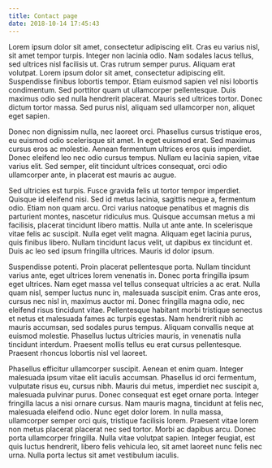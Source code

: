 ```yaml
---
title: Contact page
date: 2018-10-14 17:45:43
---
```


Lorem ipsum dolor sit amet, consectetur adipiscing elit. Cras eu varius nisl, sit amet tempor turpis. Integer non lacinia odio. Nam sodales lacus tellus, sed ultrices nisl facilisis ut. Cras rutrum semper purus. Aliquam erat volutpat. Lorem ipsum dolor sit amet, consectetur adipiscing elit. Suspendisse finibus lobortis tempor. Etiam euismod sapien vel nisi lobortis condimentum. Sed porttitor quam ut ullamcorper pellentesque. Duis maximus odio sed nulla hendrerit placerat. Mauris sed ultrices tortor. Donec dictum tortor massa. Sed purus nisl, aliquam sed ullamcorper non, aliquet eget sapien.

Donec non dignissim nulla, nec laoreet orci. Phasellus cursus tristique eros, eu euismod odio scelerisque sit amet. In eget euismod erat. Sed maximus cursus eros ac molestie. Aenean fermentum ultrices eros quis imperdiet. Donec eleifend leo nec odio cursus tempus. Nullam eu lacinia sapien, vitae varius elit. Sed semper, elit tincidunt ultrices consequat, orci odio ullamcorper ante, in placerat est mauris ac augue.

Sed ultricies est turpis. Fusce gravida felis ut tortor tempor imperdiet. Quisque id eleifend nisi. Sed id metus lacinia, sagittis neque a, fermentum odio. Etiam non quam arcu. Orci varius natoque penatibus et magnis dis parturient montes, nascetur ridiculus mus. Quisque accumsan metus a mi facilisis, placerat tincidunt libero mattis. Nulla ut ante ante. In scelerisque vitae felis ac suscipit. Nulla eget velit magna. Aliquam eget lacinia purus, quis finibus libero. Nullam tincidunt lacus velit, ut dapibus ex tincidunt et. Duis ac leo sed ipsum fringilla ultrices. Mauris id dolor ipsum.

Suspendisse potenti. Proin placerat pellentesque porta. Nullam tincidunt varius ante, eget ultrices lorem venenatis in. Donec porta fringilla ipsum eget ultrices. Nam eget massa vel tellus consequat ultricies a ac erat. Nulla quam nisl, semper luctus nunc in, malesuada suscipit enim. Cras ante eros, cursus nec nisl in, maximus auctor mi. Donec fringilla magna odio, nec eleifend risus tincidunt vitae. Pellentesque habitant morbi tristique senectus et netus et malesuada fames ac turpis egestas. Nam hendrerit nibh ac mauris accumsan, sed sodales purus tempus. Aliquam convallis neque at euismod molestie. Phasellus luctus ultricies mauris, in venenatis nulla tincidunt interdum. Praesent mollis tellus eu erat cursus pellentesque. Praesent rhoncus lobortis nisl vel laoreet.

Phasellus efficitur ullamcorper suscipit. Aenean et enim quam. Integer malesuada ipsum vitae elit iaculis accumsan. Phasellus id orci fermentum, vulputate risus eu, cursus nibh. Mauris dui metus, imperdiet nec suscipit a, malesuada pulvinar purus. Donec consequat est eget ornare porta. Integer fringilla lacus a nisi ornare cursus. Nam mauris magna, tincidunt at felis nec, malesuada eleifend odio. Nunc eget dolor lorem. In nulla massa, ullamcorper semper orci quis, tristique facilisis lorem. Praesent vitae lorem non metus placerat placerat nec sed tortor. Morbi ac dapibus arcu. Donec porta ullamcorper fringilla. Nulla vitae volutpat sapien. Integer feugiat, est quis luctus hendrerit, libero felis vehicula leo, sit amet laoreet nunc felis nec urna. Nulla porta lectus sit amet vestibulum iaculis.
